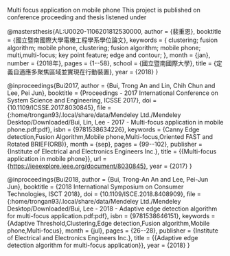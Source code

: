 Multi focus application on mobile phone
This project is published on conference proceeding and thesis listened under

@mastersthesis{AL:U0020-1106201812530000,
author = {裴重恩},
booktitle = {國立暨南國際大學電機工程學系學位論文},
keywords = { clustering; fusion algorithm; mobile phone, clustering; fusion algorithm; mobile phone; multi,multi-focus; key point feature; edge and contour; },
month = {jan},
number = {2018年},
pages = {1--58},
school = {國立暨南國際大學},
title = {定義自適應多聚焦區域並實現在行動裝置},
year = {2018}
}

@inproceedings{Bui2017,
author = {Bui, Trong An and Lin, Chih Chun and Lee, Pei Jun},
booktitle = {Proceedings - 2017 International Conference on System Science and Engineering, ICSSE 2017},
doi = {10.1109/ICSSE.2017.8030845},
file = {:home/trongan93/.local/share/data/Mendeley Ltd./Mendeley Desktop/Downloaded/Bui, Lin, Lee - 2017 - Multi-focus application in mobile phone.pdf:pdf},
isbn = {9781538634226},
keywords = {Canny Edge detection,Fusion Algorithm,Mobile phone,Multi-focus,Oriented FAST and Rotated BRIEF(ORB)},
month = {sep},
pages = {99--102},
publisher = {Institute of Electrical and Electronics Engineers Inc.},
title = {{Multi-focus application in mobile phone}},
url = {https://ieeexplore.ieee.org/document/8030845},
year = {2017}
}

@inproceedings{Bui2018,
author = {Bui, Trong-An An and Lee, Pei-Jun Jun},
booktitle = {2018 International Symposium on Consumer Technologies, ISCT 2018},
doi = {10.1109/ISCE.2018.8408909},
file = {:home/trongan93/.local/share/data/Mendeley Ltd./Mendeley Desktop/Downloaded/Bui, Lee - 2018 - Adaptive edge detection algorithm for multi-focus application.pdf:pdf},
isbn = {9781538646151},
keywords = {Adaptive Threshold,Clustering,Edge detection,Fusion algorithm,Mobile phone,Multi-focus},
month = {jul},
pages = {26--28},
publisher = {Institute of Electrical and Electronics Engineers Inc.},
title = {{Adaptive edge detection algorithm for multi-focus application}},
year = {2018}
}

